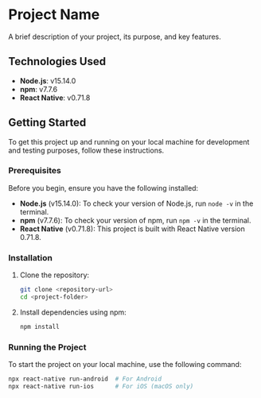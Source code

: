 # Project Name

A brief description of your project, its purpose, and key features.

## Technologies Used

- **Node.js**: v15.14.0
- **npm**: v7.7.6
- **React Native**: v0.71.8

## Getting Started

To get this project up and running on your local machine for development and testing purposes, follow these instructions.

### Prerequisites

Before you begin, ensure you have the following installed:

- **Node.js** (v15.14.0): To check your version of Node.js, run `node -v` in the terminal.
- **npm** (v7.7.6): To check your version of npm, run `npm -v` in the terminal.
- **React Native** (v0.71.8): This project is built with React Native version 0.71.8.

### Installation

1. Clone the repository:

   ```bash
   git clone <repository-url>
   cd <project-folder>
   ```

2. Install dependencies using npm:
   ```bash
   npm install
   ```

### Running the Project

To start the project on your local machine, use the following command:

```bash
npx react-native run-android  # For Android
npx react-native run-ios      # For iOS (macOS only)
```
